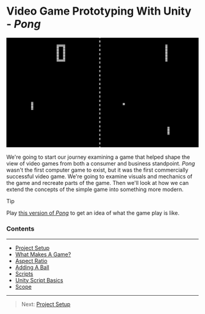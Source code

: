 # Video Game Prototyping With Unity - _Pong_

![img.png](img.png)

We're going to start our journey examining a game that helped shape the view of video games from both a consumer and business standpoint.
_Pong_ wasn't the first computer game to exist, but it was the first commercially successful video game. 
We're going to examine visuals and mechanics of the game and recreate parts of the game. 
Then we'll look at how we can extend the concepts of the simple game into something more modern.

>[!TIP]
> Play [this version of _Pong_](https://www.primarygames.com/arcade/classic/pongclassic/) to get an idea of what the game play is like.


### Contents
***
* [Project Setup](/01_Setup/SETUP.md)
* [What Makes A Game?](/02_What/WHAT.md)
* [Aspect Ratio](/03_Aspect/ASPECT.md)
* [Adding A Ball](/04_Ball/BALL.md)
* [Scripts](/05_Scripts/SCRIPTS.md)
* [Unity Script Basics](/06_Basics/BASICS.md)
* [Scope](/07_Scope/SCOPE.md)



---
>Next: [Project Setup](/01_Setup/SETUP.md)
